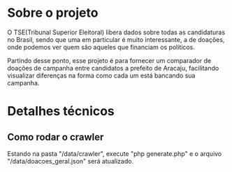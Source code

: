 # Sobre o projeto

O TSE(Tribunal Superior Eleitoral) libera dados sobre todas as candidaturas no Brasil, sendo que uma em particular
é muito interessante, a de doações, onde podemos ver quem são aqueles que financiam os políticos.

Partindo desse ponto, esse projeto é para fornecer um comparador de doações de campanha entre candidatos a prefeito
de Aracaju, facilitando visualizar diferenças na forma como cada um está bancando sua campanha.

# Detalhes técnicos

## Como rodar o crawler
Estando na pasta "/data/crawler", execute "php generate.php" e o arquivo "/data/doacoes_geral.json" será atualizado.
